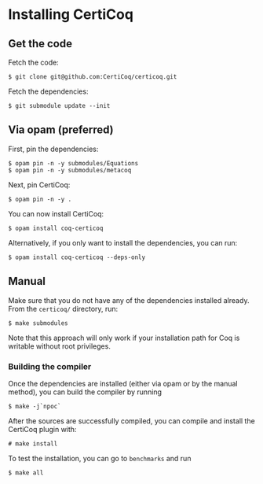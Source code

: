 # Installing CertiCoq

## Get the code

Fetch the code:

```console
$ git clone git@github.com:CertiCoq/certicoq.git
```

Fetch the dependencies:

```console
$ git submodule update --init
```


## Via opam (preferred)

First, pin the dependencies:

```console
$ opam pin -n -y submodules/Equations
$ opam pin -n -y submodules/metacoq
```

Next, pin CertiCoq:

```console
$ opam pin -n -y .
```

You can now install CertiCoq:

```console
$ opam install coq-certicoq
```

Alternatively, if you only want to install the dependencies, you can run:

```console
$ opam install coq-certicoq --deps-only
```

## Manual

Make sure that you do not have any of the dependencies installed already. From the `certicoq/` directory, run:

```console
$ make submodules
```
    
Note that this approach will only work if your installation path for Coq is writable  without root privileges.


### Building the compiler

Once the dependencies are installed (either via opam or by the manual method), you can build the compiler by running

```console
$ make -j`npoc`
```

After the sources are successfully compiled, you can compile and install the CertiCoq plugin with:

```console
# make install
```

To test the installation, you can go to `benchmarks` and run

```console
$ make all
```
